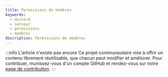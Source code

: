 ```yaml
---
title: Permissions de membres
keywords:
  - discord
  - serveur
  - permissions
  - membres
description: Permissions de membres
---
```


:::info L'article n'existe pas encore
Ce projet communautaire vise à offrir un contenu librement réutilisable, que chacun peut modifier et améliorer.
Pour contribuer, munissez-vous d'un compte GitHub et rendez-vous sur notre [page de contribution](/wiki/contribuer).
:::
